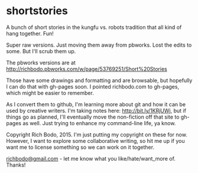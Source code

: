 shortstories
============

A bunch of short stories in the kungfu vs. robots tradition that all kind of hang together.  Fun!

Super raw versions.  Just moving them away from pbworks.  Lost the edits to some.  But I'll scrub them up.

The pbworks versions are at http://richbodo.pbworks.com/w/page/53769251/Short%20Stories 

Those have some drawings and formatting and are browsable, but hopefully I can do that with gh-pages soon.  I pointed richbodo.com to gh-pages, which might be easier to remember.

As I convert them to github, I'm learning more about git and how it can be used by creative writers.  I'm taking notes here: http://bit.ly/1KRjUWj, but if things go as planned, I'll eventually move the non-fiction off that site to gh-pages as well.  Just trying to enhance my command-line life, ya know.

Copyright Rich Bodo, 2015.  I'm just putting my copyright on these for now.  However, I want to explore some collaborative writing, so hit me up if you want me to license something so we can work on it together.

richbodo@gmail.com - let me know what you like/hate/want_more of.  Thanks!

